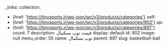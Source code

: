 _links:
  collection:
  - {href: 'https://tinysports.ir/wp-json/wc/v3/products/categories'}
  self:
  - {href: 'https://tinysports.ir/wp-json/wc/v3/products/categories/902'}
  up:
  - {href: 'https://tinysports.ir/wp-json/wc/v3/products/categories/897'}
count: 7
description: قیمت توپ بسکتبال
display: default
id: 902
image: null
menu_order: 55
name: توپ بسکتبال
parent: 897
slug: basketball-ball
